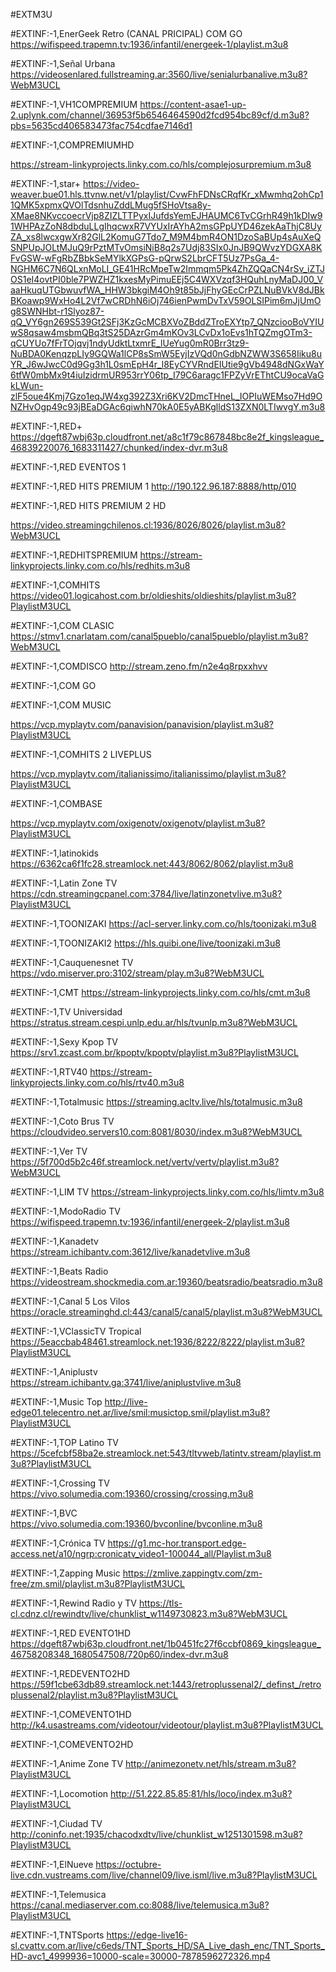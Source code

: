 #EXTM3U

#EXTINF:-1,EnerGeek Retro (CANAL PRICIPAL) COM GO
https://wifispeed.trapemn.tv:1936/infantil/energeek-1/playlist.m3u8

#EXTINF:-1,Señal Urbana
https://videosenlared.fullstreaming.ar:3560/live/senialurbanalive.m3u8?WebM3UCL

#EXTINF:-1,VH1COMPREMIUM
https://content-asae1-up-2.uplynk.com/channel/36953f5b6546464590d2fcd954bc89cf/d.m3u8?pbs=5635cd406583473fac754cdfae7146d1

#EXTINF:-1,COMPREMIUMHD

https://stream-linkyprojects.linky.com.co/hls/complejosurpremium.m3u8

#EXTINF:-1,star+
https://video-weaver.bue01.hls.ttvnw.net/v1/playlist/CvwFhFDNsCRqfKr_xMwmhq2ohCp11QMK5xpmxQVOlTdsnhuZddLMug5fSHoVtsa8y-XMae8NKvccoecrVjp8ZIZLTTPyxIJufdsYemEJHAUMC6TvCGrhR49h1kDIw91WHPAzZoN8dbduLLgIhqcwxR7VYUxIrAYhA2msGPpUYD46zekAaThjC8UyZA_xs8lwcxgwXr82GlL2KomuG7Tdo7_M9M4bmR4ON1DzoSaBUp4sAuXeQSNPUpJOLtMJuQ9rPztMTvOmsiNiB8q2s7Udj83SIx0JnJB9QWvzYDGXA8KFvGSW-wFgRbZBbkSeMYlkXGPsG-pQrwS2LbrCFT5Uz7PsGa_4-NGHM6C7N6QLxnMoLI_GE41HRcMpeTw2Immqm5Pk4ZhZQQaCN4rSv_iZTJOS1eI4ovtPI0ble7PWZHZ1kxesMyPimuEEj5C4WXVzqf3HQuhLnyMaDJ00_VaaHkuqUTGbwuvfWA_HHW3bkgiM4Oh9t85bJjFhyGEcCrPZLNuBVkV8dJBkBKoawp9WxHo4L2Vf7wCRDhN6iOj746ienPwmDvTxV59OLSIPim6mJjUmOg8SWNHbt-r1Slyoz87-qQ_VY6gn269S539Gt2SFj3KzGcMCBXVoZBddZTroEXYtp7_QNzciooBoVYIUwS8qsaw4msbmQBq3tS25DAzrGm4mKOv3LCvDx1oEvs1hTQZmgOTm3-qCUYUo7fFrTOjqvj1ndyUdktLtxmrE_lUeYug0mR0Brr3tz9-NuBDA0KenqzpLIy9GQWa1lCP8sSmW5EyjIzVQd0nGdbNZWW3S658Iiku8uYR_J6wJwcC0d9Gg3h1L0smEpH4r_l8EyCYVRndEIUtie9gVb4948dNGxWaY6tfW0mbMx9t4iuIzidrmUR953rrY06tp_I79C6aragc1FPZyVrEThtCU9ocaVaGkLWun-zlF5oue4Kmj7Gzo1eqJW4xg392Z3Xri6KV2DmcTHneL_IOPIuWEMso7Hd9ONZHvOgp49c93jBEaDGAc6qiwhN70kA0E5yABKglldS13ZXN0LTIwvgY.m3u8

#EXTINF:-1,RED+
https://dgeft87wbj63p.cloudfront.net/a8c1f79c867848bc8e2f_kingsleague_46839220076_1683311427/chunked/index-dvr.m3u8


#EXTINF:-1,RED EVENTOS 1


#EXTINF:-1,RED HITS PREMIUM 1
http://190.122.96.187:8888/http/010

#EXTINF:-1,RED HITS PREMIUM 2 HD

https://video.streamingchilenos.cl:1936/8026/8026/playlist.m3u8?WebM3UCL

#EXTINF:-1,REDHITSPREMIUM
https://stream-linkyprojects.linky.com.co/hls/redhits.m3u8

#EXTINF:-1,COMHITS 
https://video01.logicahost.com.br/oldieshits/oldieshits/playlist.m3u8?PlaylistM3UCL

#EXTINF:-1,COM CLASIC
https://stmv1.cnarlatam.com/canal5pueblo/canal5pueblo/playlist.m3u8?WebM3UCL

#EXTINF:-1,COMDISCO
http://stream.zeno.fm/n2e4q8rpxxhvv

#EXTINF:-1,COM GO


#EXTINF:-1,COM MUSIC

https://vcp.myplaytv.com/panavision/panavision/playlist.m3u8?PlaylistM3UCL

#EXTINF:-1,COMHITS 2 LIVEPLUS

https://vcp.myplaytv.com/italianissimo/italianissimo/playlist.m3u8?PlaylistM3UCL

#EXTINF:-1,COMBASE

https://vcp.myplaytv.com/oxigenotv/oxigenotv/playlist.m3u8?PlaylistM3UCL

#EXTINF:-1,latinokids
https://6362ca6f1fc28.streamlock.net:443/8062/8062/playlist.m3u8

#EXTINF:-1,Latin Zone TV
https://cdn.streamingcpanel.com:3784/live/latinzonetvlive.m3u8?PlaylistM3UCL

#EXTINF:-1,TOONIZAKI
https://acl-server.linky.com.co/hls/toonizaki.m3u8

#EXTINF:-1,TOONIZAKI2
https://hls.quibi.one/live/toonizaki.m3u8

#EXTINF:-1,Cauquenesnet TV
https://vdo.miserver.pro:3102/stream/play.m3u8?WebM3UCL

#EXTINF:-1,CMT
https://stream-linkyprojects.linky.com.co/hls/cmt.m3u8

#EXTINF:-1,TV Universidad
https://stratus.stream.cespi.unlp.edu.ar/hls/tvunlp.m3u8?WebM3UCL

#EXTINF:-1,Sexy Kpop TV
https://srv1.zcast.com.br/kpoptv/kpoptv/playlist.m3u8?PlaylistM3UCL

#EXTINF:-1,RTV40
https://stream-linkyprojects.linky.com.co/hls/rtv40.m3u8

#EXTINF:-1,Totalmusic
https://streaming.acltv.live/hls/totalmusic.m3u8

#EXTINF:-1,Coto Brus TV
https://cloudvideo.servers10.com:8081/8030/index.m3u8?WebM3UCL

#EXTINF:-1,Ver TV
https://5f700d5b2c46f.streamlock.net/vertv/vertv/playlist.m3u8?WebM3UCL

#EXTINF:-1,LIM TV
https://stream-linkyprojects.linky.com.co/hls/limtv.m3u8

#EXTINF:-1,ModoRadio TV
https://wifispeed.trapemn.tv:1936/infantil/energeek-2/playlist.m3u8

#EXTINF:-1,Kanadetv
https://stream.ichibantv.com:3612/live/kanadetvlive.m3u8

#EXTINF:-1,Beats Radio
https://videostream.shockmedia.com.ar:19360/beatsradio/beatsradio.m3u8

#EXTINF:-1,Canal 5 Los Vilos
https://oracle.streaminghd.cl:443/canal5/canal5/playlist.m3u8?WebM3UCL

#EXTINF:-1,VClassicTV Tropical
https://5eaccbab48461.streamlock.net:1936/8222/8222/playlist.m3u8?PlaylistM3UCL

#EXTINF:-1,Aniplustv
https://stream.ichibantv.ga:3741/live/aniplustvlive.m3u8

#EXTINF:-1,Music Top
http://live-edge01.telecentro.net.ar/live/smil:musictop.smil/playlist.m3u8?PlaylistM3UCL

#EXTINF:-1,TOP Latino TV
https://5cefcbf58ba2e.streamlock.net:543/tltvweb/latintv.stream/playlist.m3u8?PlaylistM3UCL

#EXTINF:-1,Crossing TV 
https://vivo.solumedia.com:19360/crossing/crossing.m3u8

#EXTINF:-1,BVC
https://vivo.solumedia.com:19360/bvconline/bvconline.m3u8

#EXTINF:-1,Crónica TV
https://g1.mc-hor.transport.edge-access.net/a10/ngrp:cronicatv_video1-100044_all/Playlist.m3u8

#EXTINF:-1,Zapping Music
https://zmlive.zappingtv.com/zm-free/zm.smil/playlist.m3u8?PlaylistM3UCL

#EXTINF:-1,Rewind Radio y TV
https://tls-cl.cdnz.cl/rewindtv/live/chunklist_w1149730823.m3u8?WebM3UCL

#EXTINF:-1,RED EVENTO1HD
https://dgeft87wbj63p.cloudfront.net/1b0451fc27f6ccbf0869_kingsleague_46758208348_1680547508/720p60/index-dvr.m3u8

#EXTINF:-1,REDEVENTO2HD
https://59f1cbe63db89.streamlock.net:1443/retroplussenal2/_definst_/retroplussenal2/playlist.m3u8?PlaylistM3UCL

#EXTINF:-1,COMEVENTO1HD
http://k4.usastreams.com/videotour/videotour/playlist.m3u8?PlaylistM3UCL

#EXTINF:-1,COMEVENTO2HD

#EXTINF:-1,Anime Zone TV
http://animezonetv.net/hls/stream.m3u8?PlaylistM3UCL

#EXTINF:-1,Locomotion 
http://51.222.85.85:81/hls/loco/index.m3u8?PlaylistM3UCL


#EXTINF:-1,Ciudad TV 
http://coninfo.net:1935/chacodxdtv/live/chunklist_w1251301598.m3u8?PlaylistM3UCL

#EXTINF:-1,ElNueve
https://octubre-live.cdn.vustreams.com/live/channel09/live.isml/live.m3u8?PlaylistM3UCL

#EXTINF:-1,Telemusica 
https://canal.mediaserver.com.co:8088/live/telemusica.m3u8?PlaylistM3UCL

#EXTINF:-1,TNTSports
https://edge-live16-sl.cvattv.com.ar/live/c6eds/TNT_Sports_HD/SA_Live_dash_enc/TNT_Sports_HD-avc1_4999936=10000-scale=30000-7878596272326.mp4
